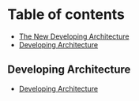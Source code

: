 # Table of contents

* [The New Developing Architecture](README.md)
* [Developing Architecture](developing_architecture.md)

## Developing Architecture

* [Developing Architecture](developing-architecture/developing_architecture.md)

